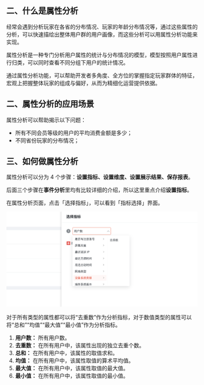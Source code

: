 
## 二、什么是属性分析

经常会遇到分析玩家在各省的分布情况、玩家的年龄分布情况等，通过这些属性的分析，可以快速描绘出整体用户群的用户画像，而这些分析可以用属性分析功能来实现。

属性分析是一种专门分析用户属性的统计与分布情况的模型，模型按照用户属性进行归类，可以同时查看不同分组下用户的统计情况。

通过属性分析功能，可以帮助开发者多角度、全方位的掌握指定玩家群体的特征，宏观上把握整体玩家的组成与偏好，从而为精细化运营提供依据。

## 二、属性分析的应用场景

属性分析可以帮助揭示以下问题：<br/>
- 所有不同会员等级的用户的平均消费金额是多少；
- 不同省份玩家的分布情况；

## 三、如何做属性分析

属性分析可以分为 4 个步骤：**设置指标、设置维度、设置展示结果、保存报表**。

后面三个步骤在**事件分析**里均有比较详细的介绍，所以这里重点介绍**设置指标**。

在属性分析页面，点击「选择指标」，可以看到「指标选择」界面。

![](/img/customEvent/character/character1.png)

对于所有类型的属性都可以将“去重数”作为分析指标，对于数值类型的属性可以将“总和”“均值”“最大值”“最小值”作为分析指标。

1. **用户数：** 所有用户数。
2. **去重数：** 在所有用户中，该属性出现的独立去重个数。
3. **总和：** 在所有用户中，该属性的取值求和。
4. **均值：** 在所有用户中，该属性取值的算术平均值。
5. **最大值：** 在所有用户中，该属性取值的最大值。
6. **最小值：** 在所有用户中，该属性取值的最小值。
